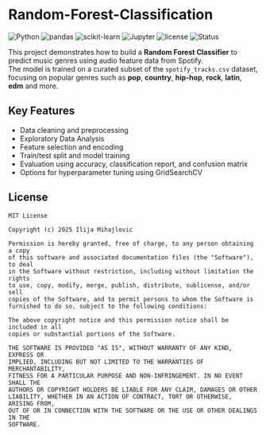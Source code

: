 # Random-Forest-Classification
![Python](https://img.shields.io/badge/Python-3.7%2B-blue)
![pandas](https://img.shields.io/badge/pandas-2.2%2B-orange)
![scikit-learn](https://img.shields.io/badge/scikit--learn-1.6%2B-yellowgreen)
![Jupyter](https://img.shields.io/badge/Jupyter-Notebook-orange)
![license](https://img.shields.io/badge/license-MIT-lightgrey.svg)
![Status](https://img.shields.io/badge/status-active-brightgreen)

This project demonstrates how to build a **Random Forest Classifier** to predict music genres using audio feature data from Spotify.  
The model is trained on a curated subset of the `spotify_tracks.csv` dataset, focusing on popular genres such as **pop**, **country**, **hip-hop**, **rock**, **latin**, **edm** and more.


## Key Features
- Data cleaning and preprocessing  
- Exploratory Data Analysis  
- Feature selection and encoding  
- Train/test split and model training  
- Evaluation using accuracy, classification report, and confusion matrix  
- Options for hyperparameter tuning using GridSearchCV

## License
```
MIT License

Copyright (c) 2025 Ilija Mihajlovic

Permission is hereby granted, free of charge, to any person obtaining a copy
of this software and associated documentation files (the "Software"), to deal
in the Software without restriction, including without limitation the rights
to use, copy, modify, merge, publish, distribute, sublicense, and/or sell
copies of the Software, and to permit persons to whom the Software is
furnished to do so, subject to the following conditions:

The above copyright notice and this permission notice shall be included in all
copies or substantial portions of the Software.

THE SOFTWARE IS PROVIDED "AS IS", WITHOUT WARRANTY OF ANY KIND, EXPRESS OR
IMPLIED, INCLUDING BUT NOT LIMITED TO THE WARRANTIES OF MERCHANTABILITY,
FITNESS FOR A PARTICULAR PURPOSE AND NON-INFRINGEMENT. IN NO EVENT SHALL THE
AUTHORS OR COPYRIGHT HOLDERS BE LIABLE FOR ANY CLAIM, DAMAGES OR OTHER
LIABILITY, WHETHER IN AN ACTION OF CONTRACT, TORT OR OTHERWISE, ARISING FROM,
OUT OF OR IN CONNECTION WITH THE SOFTWARE OR THE USE OR OTHER DEALINGS IN THE
SOFTWARE.

```
